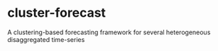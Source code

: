 # cluster-forecast
A clustering-based forecasting framework for several heterogeneous disaggregated time-series
